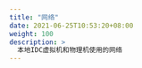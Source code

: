 ```yaml
---
title: "网络"
date: 2021-06-25T10:53:20+08:00
weight: 100
description: >
  本地IDC虚拟机和物理机使用的网络
---
```


